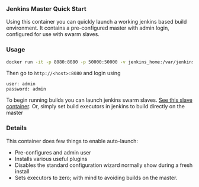 ### Jenkins Master Quick Start

Using this container you can quickly launch a working jenkins based build environment.
It contains a pre-configured master with admin login, configured for use with swarm slaves.

### Usage

```bash
docker run -it -p 8080:8080 -p 50000:50000 -v jenkins_home:/var/jenkins_home rgoodwin/jenkins-master-preconfigured
```

Then go to `http://<host>:8080` and login using

```
user: admin
password: admin
```


To begin running builds you can launch jenkins swarm slaves. [See this slave container](https://hub.docker.com/r/rgoodwin/docker-centos-jenkins-swarm-slave/). 
Or, simply set build executors in jenkins to build directly on the master

### Details

This container does few things to enable auto-launch:

- Pre-configures and admin user
- Installs various useful plugins 
- Disables the standard configuration wizard normally show during a fresh install
- Sets executors to zero; with mind to avoiding builds on the master.
